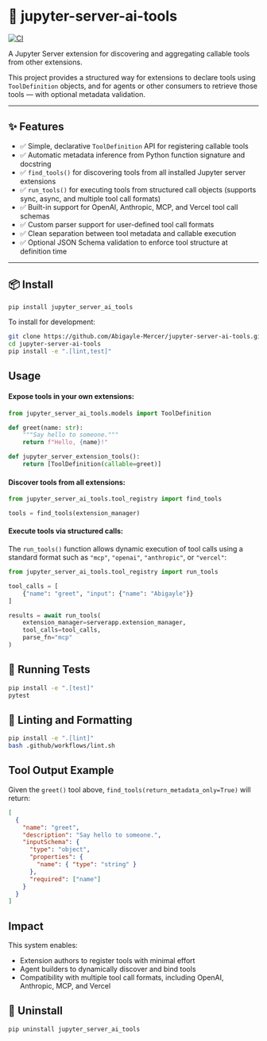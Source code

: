 # 🧠 jupyter-server-ai-tools

[![CI](https://github.com/Abigayle-Mercer/jupyter-server-ai-tools/actions/workflows/ci.yml/badge.svg)](https://github.com/Abigayle-Mercer/jupyter-server-ai-tools/actions/workflows/ci.yml)

A Jupyter Server extension for discovering and aggregating callable tools from other extensions.

This project provides a structured way for extensions to declare tools using `ToolDefinition` objects, and for agents or other consumers to retrieve those tools — with optional metadata validation.

______________________________________________________________________

## ✨ Features

- ✅ Simple, declarative `ToolDefinition` API for registering callable tools
- ✅ Automatic metadata inference from Python function signature and docstring
- ✅ `find_tools()` for discovering tools from all installed Jupyter server extensions
- ✅ `run_tools()` for executing tools from structured call objects (supports sync, async, and multiple tool call formats)
- ✅ Built-in support for OpenAI, Anthropic, MCP, and Vercel tool call schemas
- ✅ Custom parser support for user-defined tool call formats
- ✅ Clean separation between tool metadata and callable execution
- ✅ Optional JSON Schema validation to enforce tool structure at definition time

______________________________________________________________________

## 📦 Install

```bash
pip install jupyter_server_ai_tools
```

To install for development:

```bash
git clone https://github.com/Abigayle-Mercer/jupyter-server-ai-tools.git
cd jupyter-server-ai-tools
pip install -e ".[lint,test]"
```

## Usage

#### Expose tools in your own extensions:

```python
from jupyter_server_ai_tools.models import ToolDefinition

def greet(name: str):
    """Say hello to someone."""
    return f"Hello, {name}!"

def jupyter_server_extension_tools():
    return [ToolDefinition(callable=greet)]
```

#### Discover tools from all extensions:

```python
from jupyter_server_ai_tools.tool_registry import find_tools

tools = find_tools(extension_manager)
```

#### Execute tools via structured calls:

The `run_tools()` function allows dynamic execution of tool calls using a standard format such as `"mcp"`, `"openai"`, `"anthropic"`, or `"vercel"`:

```python
from jupyter_server_ai_tools.tool_registry import run_tools

tool_calls = [
    {"name": "greet", "input": {"name": "Abigayle"}}
]

results = await run_tools(
    extension_manager=serverapp.extension_manager,
    tool_calls=tool_calls,
    parse_fn="mcp"
)
```

## 🧪 Running Tests

```bash
pip install -e ".[test]"
pytest
```

## 🧼 Linting and Formatting

```bash
pip install -e ".[lint]"
bash .github/workflows/lint.sh
```

## Tool Output Example

Given the `greet()` tool above, `find_tools(return_metadata_only=True)` will return:

```json
[
  {
    "name": "greet",
    "description": "Say hello to someone.",
    "inputSchema": {
      "type": "object",
      "properties": {
        "name": { "type": "string" }
      },
      "required": ["name"]
    }
  }
]
```

## Impact

This system enables:

- Extension authors to register tools with minimal effort
- Agent builders to dynamically discover and bind tools
- Compatibility with multiple tool call formats, including OpenAI, Anthropic, MCP, and Vercel

## 🧹 Uninstall

```bash
pip uninstall jupyter_server_ai_tools
```
